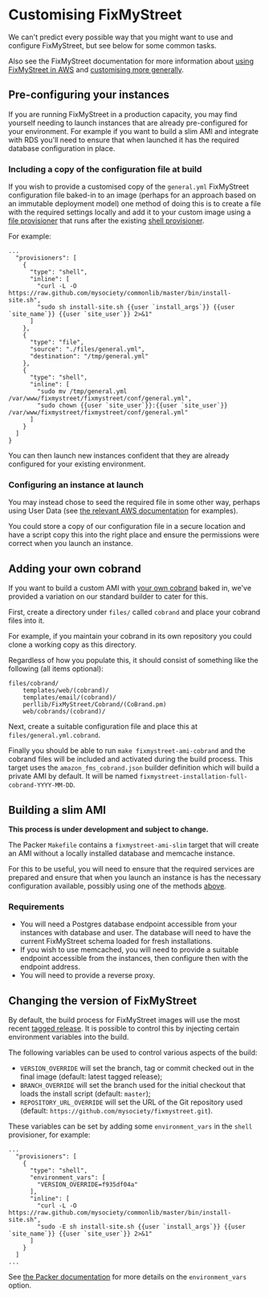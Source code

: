 # Customising FixMyStreet

We can't predict every possible way that you might want to use and configure
FixMyStreet, but see below for some common tasks.

Also see the FixMyStreet documentation for more information about
[using FixMyStreet in AWS](https://fixmystreet.org/install/ami/) and
[customising more generally](https://fixmystreet.org/customising/).

## Pre-configuring your instances

If you are running FixMyStreet in a production capacity, you may find yourself
needing to launch instances that are already pre-configured for your
environment. For example if you want to build a slim AMI and integrate with
RDS you'll need to ensure that when launched it has the required database
configuration in place.

### Including a copy of the configuration file at build

If you wish to provide a customised copy of the `general.yml`
FixMyStreet configuration file baked-in to an image (perhaps for an approach
based on an immutable deployment model) one method of doing this
is to create a file with the required settings locally and add it to your
custom image using a [file provisioner](https://www.packer.io/docs/provisioners/file.html)
that runs after the existing [shell provisioner](https://www.packer.io/docs/provisioners/shell.html).

For example:

```
...
  "provisioners": [
    {
      "type": "shell",
      "inline": [
        "curl -L -O https://raw.github.com/mysociety/commonlib/master/bin/install-site.sh",
        "sudo sh install-site.sh {{user `install_args`}} {{user `site_name`}} {{user `site_user`}} 2>&1"
      ]
    },
    {
      "type": "file",
      "source": "./files/general.yml",
      "destination": "/tmp/general.yml"
    },
    {
      "type": "shell",
      "inline": [
        "sudo mv /tmp/general.yml /var/www/fixmystreet/fixmystreet/conf/general.yml",
        "sudo chown {{user `site_user`}}:{{user `site_user`}} /var/www/fixmystreet/fixmystreet/conf/general.yml"
      ]
    }
  ]
}
```

You can then launch new instances confident that they are already configured for
your existing environment.

### Configuring an instance at launch

You may instead chose to seed the required file in some other way, perhaps using
User Data (see [the relevant AWS documentation](https://docs.aws.amazon.com/AWSEC2/latest/UserGuide/user-data.html) for examples).

You could store a copy of our configuration file in a secure location and have
a script copy this into the right place and ensure the permissions were correct
when you launch an instance.

## Adding your own cobrand

If you want to build a custom AMI with [your own cobrand](https://fixmystreet.org/customising/)
baked in, we've provided a variation on our standard builder to cater for this.

First, create a directory under `files/` called `cobrand` and place your cobrand
files into it.

For example, if you maintain your cobrand in its own repository you could clone
a working copy as this directory.

Regardless of how you populate this, it should consist of something like the
following (all items optional):

```
files/cobrand/
    templates/web/(cobrand)/
    templates/email/(cobrand)/
    perllib/FixMyStreet/Cobrand/(CoBrand.pm)
    web/cobrands/(cobrand)/
```

Next, create a suitable configuration file and place this at `files/general.yml.cobrand`.

Finally you should be able to run `make fixmystreet-ami-cobrand` and the cobrand
files will be included and activated during the build process. This target uses
the `amazon_fms_cobrand.json` builder definition which will build a private AMI
by default. It will be named `fixmystreet-installation-full-cobrand-YYYY-MM-DD`.

## Building a slim AMI

**This process is under development and subject to change.**

The Packer `Makefile` contains a `fixmystreet-ami-slim` target that will create an AMI
without a locally installed database and memcache instance.

For this to be useful, you will need to ensure that the required services are
prepared and ensure that when you launch an instance is has the
necessary configuration available, possibly using one of the methods [above](#pre-configuring-your-instances).

### Requirements

* You will need a Postgres database endpoint accessible from your instances with
database and user. The database will need to have the current FixMyStreet schema
loaded for fresh installations.
* If you wish to use memcached, you will need to provide a suitable endpoint accessible
from the instances, then configure then with the endpoint address.
* You will need to provide a reverse proxy.

## Changing the version of FixMyStreet

By default, the build process for FixMyStreet images will use the most recent
[tagged release](https://github.com/mysociety/fixmystreet/releases). It is
possible to control this by injecting certain environment variables into the build.

The following variables can be used to control various aspects of the build:

* `VERSION_OVERRIDE` will set the branch, tag or commit checked out in the final
image (default: latest tagged release);
* `BRANCH_OVERRIDE` will set the branch used for the initial checkout that loads the
install script (default: `master`);
* `REPOSITORY_URL_OVERRIDE` will set the URL of the Git repository used (default: `https://github.com/mysociety/fixmystreet.git`).

These variables can be set by adding some `environment_vars` in the `shell`
provisioner, for example:
```
...
  "provisioners": [
    {
      "type": "shell",
      "environment_vars": [
        "VERSION_OVERRIDE=f935df04a"
      ],
      "inline": [
        "curl -L -O https://raw.github.com/mysociety/commonlib/master/bin/install-site.sh",
        "sudo -E sh install-site.sh {{user `install_args`}} {{user `site_name`}} {{user `site_user`}} 2>&1"
      ]
    }
  ]
...
```
See [the Packer documentation](https://www.packer.io/docs/provisioners/shell.html#environment_vars)
for more details on the `environment_vars` option.
